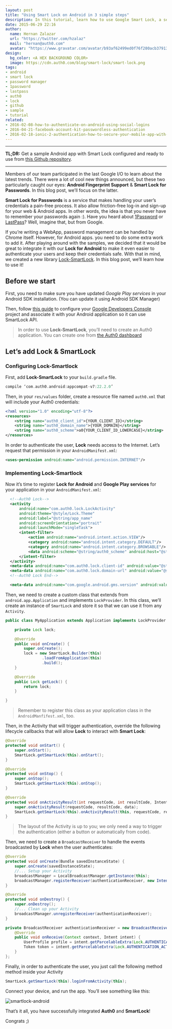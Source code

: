 ```yaml
---
layout: post
title: "Using Smart Lock on Android in 3 simple steps"
description: In this tutorial, learn how to use Google Smart Lock, a service that makes handling user's credentials on Android a pain-free process.
date: 2015-06-29 22:16
author:
  name: Hernan Zalazar
  url: "https://twitter.com/hzalaz"
  mail: "hernan@auth0.com"
  avatar: "https://www.gravatar.com/avatar/b93af62499ed0f76f280acb37913f15d.png?size=200"
design: 
  bg_color: <A HEX BACKGROUND COLOR>
  image: https://cdn.auth0.com/blog/smart-lock/smart-lock.png
tags: 
- android
- smart lock
- password manager
- 1password
- lastpass
- auth0
- lock
- github
- sample
- tutorial
related:
- 2016-02-08-how-to-authenticate-on-android-using-social-logins
- 2016-04-21-facebook-account-kit-passwordless-authentication
- 2016-02-18-ionic-2-authentication-how-to-secure-your-mobile-app-with-jwt
---
```


----

**TL;DR:** Get a sample Android app with Smart Lock configured and ready to use from [this Github repository](https://github.com/auth0/Lock-SmartLock/tree/master/app).

----


Members of our team participated in the last Google I/O to learn about the latest trends. There were a lot of cool new things announced, but these two particularly caught our eyes: **Android Fingerprint Support** & **Smart Lock for Passwords**. In this blog post, we’ll focus on the latter.

**Smart Lock for Passwords** is a service that makes handling your user’s credentials a pain-free process. It also allow friction-free log-in and sign-up for your web & Android apps. In other words, the idea is that you never have to remember your passwords again :). Have you heard about [1Password](https://agilebits.com/onepassword) or [LastPass](https://lastpass.com/)? Well, imagine that, but from Google.

If you’re writing a WebApp, password management can be handled by Chrome itself. However, for Android apps. you need to do some extra work to add it. After playing around with the samples, we decided that it would be great to integrate it with our **Lock for Android** to make it even easier to authenticate your users and keep their credentials safe. With that in mind, we created a new library [Lock-SmartLock](https://github.com/auth0/Lock-SmartLock). In this blog post, we’ll learn how to use it!

<!-- more -->

## Before we start

First, you need to make sure you have updated *Google Play services* in your Android SDK installation. (You can update it using Android SDK Manager)

Then, follow [this guide](https://developers.google.com/identity/smartlock-passwords/android/get-started#configure_your_console_name_project) to configure your [Google Developers Console](https://console.developers.google.com/) project and associate it with your Android application so it can use SmartLock API.

> In order to use **Lock-SmartLock**, you’ll need to create an Auth0 application. You can create one from [the Auth0 dashboard](https://manage.auth0.com/#/applications)

## Let’s add Lock & SmartLock

### Configuring Lock-Smartlock

First, add **Lock-SmartLock** to your `build.gradle` file.

```gradle
compile ‘com.auth0.android:appcompat-v7:22.2.0’
```

Then, in your `res/values` folder, create a resource file named `auth0.xml` that will include your Auth0 credentials:

```xml
<?xml version="1.0" encoding="utf-8"?>
<resources>
    <string name="auth0_client_id">{YOUR_CLIENT_ID}</string>
    <string name="auth0_domain_name">{YOUR_DOMAIN}</string>
    <string name="auth0_scheme">a0{YOUR_CLIENT_ID_LOWERCASE}</string>
</resources>
```

In order to authenticate the user, **Lock** needs access to the Internet. Let’s request that permission in your `AndroidManifest.xml`:

```xml
<uses-permission android:name="android.permission.INTERNET"/>
```

### Implementing Lock-Smartlock
Now it’s time to register **Lock for Android** and **Google Play services** for your application in your `AndroidManifest.xml`:

```xml
  <!--Auth0 Lock-->
  <activity
      android:name="com.auth0.lock.LockActivity"
      android:theme="@style/Lock.Theme"
      android:label="@string/app_name"
      android:screenOrientation="portrait"
      android:launchMode="singleTask">
      <intent-filter>
          <action android:name="android.intent.action.VIEW"/>
          <category android:name="android.intent.category.DEFAULT"/>
          <category android:name="android.intent.category.BROWSABLE"/>
          <data android:scheme="@string/auth0_scheme" android:host="@string/auth0_domain_name"/>
      </intent-filter>
  </activity>
  <meta-data android:name="com.auth0.lock.client-id" android:value="@string/auth0_client_id"/>
  <meta-data android:name="com.auth0.lock.domain-url" android:value="@string/auth0_domain_name"/>
  <!--Auth0 Lock End-->

  <meta-data android:name="com.google.android.gms.version" android:value="@integer/google_play_services_version" />
```

Then, we need to create a custom class that extends from `android.app.Application` and implements `LockProvider`. In this class, we’ll create an instance of `SmartLock` and store it so that we can use it from any `Activity`.

```java
public class MyApplication extends Application implements LockProvider {

    private Lock lock;

    @Override
    public void onCreate() {
        super.onCreate();
        lock = new SmartLock.Builder(this)
                .loadFromApplication(this)
                .build();
    }

    @Override
    public Lock getLock() {
        return lock;
    }

}
```

> Remember to register this class as your application class in the `AndroidManfifest.xml`, too.
 
Then, in the Activity that will trigger authentication, override the following lifecycle callbacks that will allow **Lock** to interact with **Smart Lock**:

```java
@Override
protected void onStart() {
    super.onStart();
    SmartLock.getSmartLock(this).onStart();
}

@Override
protected void onStop() {
    super.onStop();
    SmartLock.getSmartLock(this).onStop();
}

@Override
protected void onActivityResult(int requestCode, int resultCode, Intent data) {
    super.onActivityResult(requestCode, resultCode, data);
    SmartLock.getSmartLock(this).onActivityResult(this, requestCode, resultCode, data);
}
```

> The layout of the Activity is up to you; we only need a way to trigger the authentication (either a button or automatically from code).

Then, we need to create a `BroadcastReceiver` to handle the events broadcasted by **Lock** when the user authenticates:

```java
@Override
protected void onCreate(Bundle savedInstanceState) {
    super.onCreate(savedInstanceState);
    //... Setup your Activity
    broadcastManager = LocalBroadcastManager.getInstance(this);
    broadcastManager.registerReceiver(authenticationReceiver, new IntentFilter(Lock.AUTHENTICATION_ACTION));
}

@Override
protected void onDestroy() {
    super.onDestroy();
    //... Clean up your Activity
    broadcastManager.unregisterReceiver(authenticationReceiver);
}

private BroadcastReceiver authenticationReceiver = new BroadcastReceiver() {
    @Override
    public void onReceive(Context context, Intent intent) {
        UserProfile profile = intent.getParcelableExtra(Lock.AUTHENTICATION_ACTION_PROFILE_PARAMETER);
        Token token = intent.getParcelableExtra(Lock.AUTHENTICATION_ACTION_TOKEN_PARAMETER);
    }
};
```

Finally, in order to authenticate the user, you just call the following method method inside your Activity

```java
SmartLock.getSmartLock(this).loginFromActivity(this);
```

Connect your device, and run the app. You’ll see something like this:

![smartlock-android](https://cdn.auth0.com//blog/smartlock-android.gif)

That’s it all, you have successfully integrated **Auth0** and **SmartLock**!

Congrats ;)


